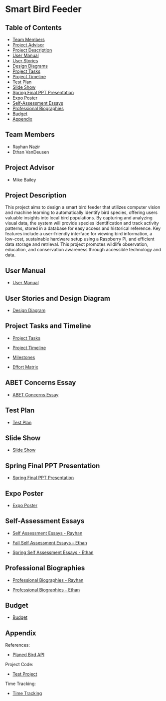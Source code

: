 # Smart Bird Feeder

## Table of Contents
- [Team Members](#Team-Members)
- [Project Advisor](#project-advisor)
- [Project Description](#project-description)
- [User Manual](#user-manual)
- [User Stories](#User-Stories-and-Design-Diagram)
- [Design Diagrams](#User-Stories-and-Design-Diagram)
- [Project Tasks](#Project-Tasks-and-Timeline)
- [Project Timeline](#Project-Tasks-and-Timeline)
- [Test Plan](#Test-Plan)
- [Slide Show](#slide-show)
- [Spring Final PPT Presentation](#spring-final-ppt-presentation)
- [Expo Poster](#expo-poster)
- [Self-Assessment Essays](#self-assessment-essays)
- [Professional Biographies](#professional-biographies)
- [Budget](#budget)
- [Appendix](#appendix)

## Team Members
- Rayhan Nazir
- Ethan VanDeusen

## Project Advisor
- Mike Bailey
  
## Project Description
This project aims to design a smart bird feeder that utilizes computer vision and machine learning to automatically identify bird species, offering users valuable insights into local bird populations. By capturing and analyzing visual data, the system will provide species identification and track activity patterns, stored in a database for easy access and historical reference. Key features include a user-friendly interface for viewing bird information, a low-cost, sustainable hardware setup using a Raspberry Pi, and efficient data storage and retrieval. This project promotes wildlife observation, education, and conservation awareness through accessible technology and data.

## User Manual
- [User Manual](Project-Management/Smart_Bird_Feeder_User_Manual.md)

## User Stories and Design Diagram
- [Design Diagram](Homework-Assignments/DesignDiagram.pdf)

## Project Tasks and Timeline
- [Project Tasks](Homework-Assignments/Task%20Lists.md)
  
- [Project Timeline](Homework-Assignments/Timeline.md)

- [Milestones](Homework-Assignments/Milestones)
 
- [Effort Matrix](Homework-Assignments/EffortMatrix.md)

## ABET Concerns Essay
- [ABET Concerns Essay](Homework-Assignments/Project%20Constraints%20Essay.md)

## Test Plan
- [Test Plan](Homework-Assignments/TestPlan.pdf)

## Slide Show
- [Slide Show](Homework-Assignments/PPT%20Slideshow.pdf)

## Spring Final PPT Presentation
- [Spring Final PPT Presentation](Homework-Assignments/SpringPresentation.pdf)

## Expo Poster
- [Expo Poster](Homework-Assignments/ExpoPoster.pdf)

## Self-Assessment Essays
- [Self Assessment Essays - Rayhan](Homework-Assignments/RayhanSelfEssay.md)

- [Fall Self Assessment Essays - Ethan](Homework-Assignments/Self%20Assessment%20Ethan.md)

- [Spring Self Assessment Essays - Ethan](Homework-Assignments/EthanSpringAssesment.pdf)

## Professional Biographies
- [Professional Biographies - Rayhan](Homework-Assignments/Rayhan%20Biography.pdf)
  
- [Professional Biographies - Ethan](Homework-Assignments/Professional%20Bio%20Ethan.pdf)

## Budget
- [Budget](Project-Management/Budget.md)
## Appendix
References:
- [Planed Bird API](https://universe.roboflow.com/leem-pf8fb/bird-v2?ref=blog.roboflow.com)

Project Code:
- [Test Project](SmartBirdFeederCode)

Time Tracking:
- [Time Tracking](Project-Management/Time%20Tracking.md) 
